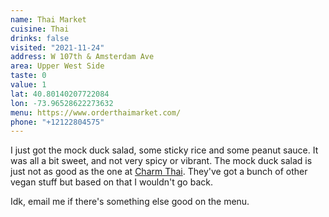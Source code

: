 ```yaml
---
name: Thai Market
cuisine: Thai
drinks: false
visited: "2021-11-24"
address: W 107th & Amsterdam Ave
area: Upper West Side
taste: 0
value: 1
lat: 40.80140207722084
lon: -73.96528622273632
menu: https://www.orderthaimarket.com/
phone: "+12122804575"
---
```


I just got the mock duck salad, some sticky rice and some peanut sauce. It was all a bit sweet, and not very spicy or vibrant. The mock duck salad is just not as good as the one at [Charm Thai](/places/charm-thai/). They've got a bunch of other vegan stuff but based on that I wouldn't go back.

Idk, email me if there's something else good on the menu.
